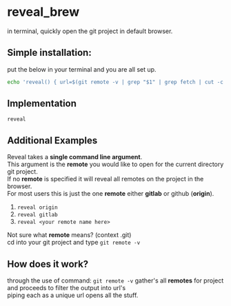 # reveal_brew
in terminal, quickly open the git project in default browser.

## Simple installation:
put the below in your terminal and you are all set up.
```bash
echo 'reveal() { url=$(git remote -v | grep "$1" | grep fetch | cut -c 8- | rev | cut -c 13- | rev );open $url;}; alias reveal="reveal ' >> ~/.bashrc; source ~/.bashrc
```

## Implementation
```
reveal
```

## Additional Examples
Reveal takes a <b>single command line argument</b>.
<br>This argument is the <b>remote</b> you would like to open for the current directory git project.
<br>If no <b>remote</b> is specified it will reveal all remotes on the project in the browser.
<br>For most users this is just the one <b>remote</b> either <b>gitlab</b> or github (<b>origin</b>).

1) `reveal origin`
2) `reveal gitlab`
3) `reveal <your remote name here>`

Not sure what <b>remote</b> means? (context .git)
<br>cd into your git project and type `git remote -v`


## How does it work?
through the use of command: 
```git remote -v```
gather's all <b>remotes</b> for project 
<br>and proceeds to  filter the output into url's
<br>piping each as a unique url opens all the stuff.

